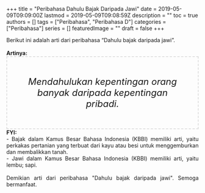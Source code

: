 +++
title = "Peribahasa Dahulu Bajak Daripada Jawi"
date = 2019-05-09T09:09:00Z
lastmod = 2019-05-09T09:08:59Z
description = ""
toc = true
authors = []
tags = ["Peribahasa", "Peribahasa D"]
categories = ["Peribahasa"]
series = []
featuredImage = ""
draft = false
+++

<div dir="ltr" style="text-align: left;" trbidi="on"><div style="text-align: justify;">Berikut ini adalah arti dari peribahasa “Dahulu bajak daripada jawi”.</div><br /><div style="text-align: justify;"><b>Artinya:</b></div><div style="border: 2px dashed #ddd; font-size: 24px; height: auto; margin: 0 auto; padding: 50px; text-align: center; width: auto;"><i>Mendahulukan kepentingan orang banyak daripada kepentingan pribadi.</i></div><div style="text-align: justify;"><b>FYI:</b><br />- Bajak dalam Kamus Besar Bahasa Indonesia (KBBI) memiliki arti, yaitu perkakas pertanian yang terbuat dari kayu atau besi untuk menggemburkan dan membalikkan tanah.<br />- Jawi dalam Kamus Besar Bahasa Indonesia (KBBI) memiliki arti, yaitu lembu; sapi.<br /><br /></div><div style="text-align: justify;">Demikian arti dari peribahasa "Dahulu bajak daripada jawi". Semoga bermanfaat.</div></div>
